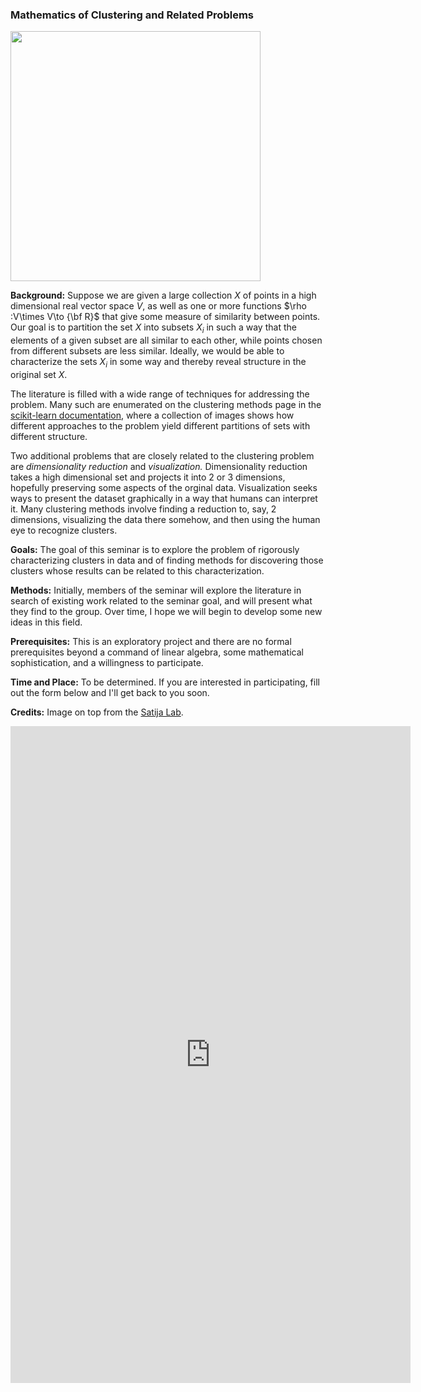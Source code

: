 ### Mathematics of Clustering and Related Problems


<img src="https://satijalab.org/img/tsne-example.png" align="center" width=400>

**Background:** Suppose we are given a large collection $X$ of points in a high dimensional real vector space $V$, as well as one or more 
functions $\rho :V\times V\to {\bf R}$ that give some measure of similarity between points.  Our goal is to partition
the set $X$ into subsets $X_i$ in such a way that the elements of a given subset are all similar to each other, while
points chosen from different subsets are less similar.  Ideally, we would be able to characterize the sets $X_i$ in 
some way and thereby reveal structure in the original set $X$.

The literature is filled with a wide range of techniques for addressing the problem.  Many such are enumerated on 
the clustering methods page in the  [scikit-learn documentation](https://scikit-learn.org/stable/modules/clustering.html),
where a collection of images shows how different approaches to the problem yield different partitions of sets with different structure.

Two additional problems that are closely related to the clustering problem are *dimensionality reduction* and *visualization.*  Dimensionality
reduction takes a high dimensional set and projects it into $2$ or $3$ dimensions, hopefully preserving some aspects of the orginal data.
Visualization seeks ways to present the dataset graphically in a way that humans can interpret it.    Many clustering methods
involve finding a reduction to, say, $2$ dimensions, visualizing the data there somehow, and then using the human eye to recognize clusters.

**Goals:** The goal of this seminar is to explore the problem of rigorously characterizing clusters in data and of finding methods for discovering those
clusters whose results can be related to this characterization.

**Methods:** Initially, members of the seminar will explore the literature in search of existing work related to the seminar goal, and will present
what they find to the group.  Over time, I hope we will begin to develop some new ideas in this field.

**Prerequisites:** This is an exploratory project and there are no formal prerequisites beyond  a command of linear algebra,
some mathematical sophistication, and a willingness to participate.

**Time and Place:** To be determined.  If you are interested in participating, fill out the form below and I'll get back to you soon.

**Credits:** Image on top from the [Satija Lab](https://satijalab.org).

<iframe src="https://docs.google.com/forms/d/e/1FAIpQLSfvvQaIB6jUgfqtgDw8M9BkFM-wD3_9z_LQUuc1eQQpqURnDg/viewform?embedded=true" width="640" height="1051" frameborder="0" marginheight="0" marginwidth="0">Loading…</iframe>


